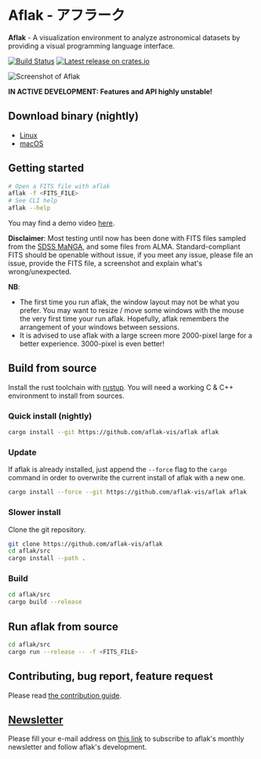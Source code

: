 # Aflak - アフラーク

**Aflak** - A visualization environment to analyze astronomical datasets
by providing a visual programming language interface.

[![Build Status](https://travis-ci.com/aflak-vis/aflak.svg?branch=master)](https://travis-ci.com/aflak-vis/aflak)
[![Latest release on crates.io](https://meritbadge.herokuapp.com/aflak)](https://crates.io/crates/aflak)

![Screenshot of Aflak](images/aflak-screen.png)

**IN ACTIVE DEVELOPMENT: Features and API highly unstable!**

## Download binary (nightly)

- [Linux](https://aflak-vis.github.io/download/build/linux/aflak-linux-90d420728.tar.gz)
- [macOS](https://aflak-vis.github.io/download/build/macos/aflak-macos-3dee6276f.tar.gz)


## Getting started

```sh
# Open a FITS file with aflak
aflak -f <FITS_FILE>
# See CLI help
aflak --help
```

You may find a demo video [here](https://vimeo.com/290328343).

**Disclaimer**: Most testing until now has been done with FITS files sampled
from the [SDSS MaNGA](https://www.sdss.org/surveys/manga/), and some files
from ALMA. Standard-compliant FITS should be openable without issue, if
you meet any issue, please file an issue, provide the FITS file, a
screenshot and explain what's wrong/unexpected.

**NB**:
- The first time you run aflak, the window layout may not be what you
prefer. You may want to resize / move some windows with the mouse the
very first time your run aflak.
Hopefully, aflak remembers the arrangement of your windows between sessions.
- It is advised to use aflak with a large screen more 2000-pixel large
for a better experience. 3000-pixel is even better!


## Build from source

Install the rust toolchain with [rustup](https://rustup.rs/).
You will need a working C & C++ environment to install from sources.

### Quick install (nightly)

```sh
cargo install --git https://github.com/aflak-vis/aflak aflak
```

### Update

If aflak is already installed, just append the `--force` flag to the `cargo`
command in order to overwrite the current install of aflak with a new one.

```sh
cargo install --force --git https://github.com/aflak-vis/aflak aflak
```

### Slower install

Clone the git repository.

```sh
git clone https://github.com/aflak-vis/aflak
cd aflak/src
cargo install --path .
```

### Build

```sh
cd aflak/src
cargo build --release
```

## Run aflak from source

```sh
cd aflak/src
cargo run --release -- -f <FITS_FILE>
```

## Contributing, bug report, feature request

Please read [the contribution guide](./CONTRIBUTING.md).

## [Newsletter](https://mailchi.mp/c94954601fe9/aflak-newsletter-subscription)

Please fill your e-mail address on [this
link](https://mailchi.mp/c94954601fe9/aflak-newsletter-subscription) to
subscribe to aflak's monthly newsletter and follow aflak's development.
